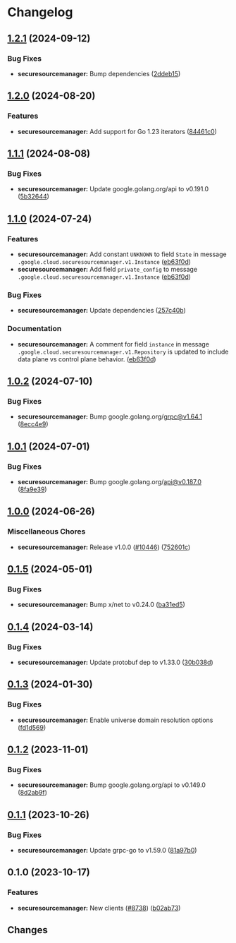 # Changelog



## [1.2.1](https://github.com/googleapis/google-cloud-go/compare/securesourcemanager/v1.2.0...securesourcemanager/v1.2.1) (2024-09-12)


### Bug Fixes

* **securesourcemanager:** Bump dependencies ([2ddeb15](https://github.com/googleapis/google-cloud-go/commit/2ddeb1544a53188a7592046b98913982f1b0cf04))

## [1.2.0](https://github.com/googleapis/google-cloud-go/compare/securesourcemanager/v1.1.1...securesourcemanager/v1.2.0) (2024-08-20)


### Features

* **securesourcemanager:** Add support for Go 1.23 iterators ([84461c0](https://github.com/googleapis/google-cloud-go/commit/84461c0ba464ec2f951987ba60030e37c8a8fc18))

## [1.1.1](https://github.com/googleapis/google-cloud-go/compare/securesourcemanager/v1.1.0...securesourcemanager/v1.1.1) (2024-08-08)


### Bug Fixes

* **securesourcemanager:** Update google.golang.org/api to v0.191.0 ([5b32644](https://github.com/googleapis/google-cloud-go/commit/5b32644eb82eb6bd6021f80b4fad471c60fb9d73))

## [1.1.0](https://github.com/googleapis/google-cloud-go/compare/securesourcemanager/v1.0.2...securesourcemanager/v1.1.0) (2024-07-24)


### Features

* **securesourcemanager:** Add constant `UNKNOWN` to field `State` in message `.google.cloud.securesourcemanager.v1.Instance` ([eb63f0d](https://github.com/googleapis/google-cloud-go/commit/eb63f0d4f42a06581e1425f99c2a03d52d6cb404))
* **securesourcemanager:** Add field `private_config` to message `.google.cloud.securesourcemanager.v1.Instance` ([eb63f0d](https://github.com/googleapis/google-cloud-go/commit/eb63f0d4f42a06581e1425f99c2a03d52d6cb404))


### Bug Fixes

* **securesourcemanager:** Update dependencies ([257c40b](https://github.com/googleapis/google-cloud-go/commit/257c40bd6d7e59730017cf32bda8823d7a232758))


### Documentation

* **securesourcemanager:** A comment for field `instance` in message `.google.cloud.securesourcemanager.v1.Repository` is updated to include data plane vs control plane behavior. ([eb63f0d](https://github.com/googleapis/google-cloud-go/commit/eb63f0d4f42a06581e1425f99c2a03d52d6cb404))

## [1.0.2](https://github.com/googleapis/google-cloud-go/compare/securesourcemanager/v1.0.1...securesourcemanager/v1.0.2) (2024-07-10)


### Bug Fixes

* **securesourcemanager:** Bump google.golang.org/grpc@v1.64.1 ([8ecc4e9](https://github.com/googleapis/google-cloud-go/commit/8ecc4e9622e5bbe9b90384d5848ab816027226c5))

## [1.0.1](https://github.com/googleapis/google-cloud-go/compare/securesourcemanager/v1.0.0...securesourcemanager/v1.0.1) (2024-07-01)


### Bug Fixes

* **securesourcemanager:** Bump google.golang.org/api@v0.187.0 ([8fa9e39](https://github.com/googleapis/google-cloud-go/commit/8fa9e398e512fd8533fd49060371e61b5725a85b))

## [1.0.0](https://github.com/googleapis/google-cloud-go/compare/securesourcemanager/v0.1.5...securesourcemanager/v1.0.0) (2024-06-26)


### Miscellaneous Chores

* **securesourcemanager:** Release v1.0.0 ([#10446](https://github.com/googleapis/google-cloud-go/issues/10446)) ([752601c](https://github.com/googleapis/google-cloud-go/commit/752601cec9ec5ebbc240b197d81e07cf6b537c6d))

## [0.1.5](https://github.com/googleapis/google-cloud-go/compare/securesourcemanager/v0.1.4...securesourcemanager/v0.1.5) (2024-05-01)


### Bug Fixes

* **securesourcemanager:** Bump x/net to v0.24.0 ([ba31ed5](https://github.com/googleapis/google-cloud-go/commit/ba31ed5fda2c9664f2e1cf972469295e63deb5b4))

## [0.1.4](https://github.com/googleapis/google-cloud-go/compare/securesourcemanager/v0.1.3...securesourcemanager/v0.1.4) (2024-03-14)


### Bug Fixes

* **securesourcemanager:** Update protobuf dep to v1.33.0 ([30b038d](https://github.com/googleapis/google-cloud-go/commit/30b038d8cac0b8cd5dd4761c87f3f298760dd33a))

## [0.1.3](https://github.com/googleapis/google-cloud-go/compare/securesourcemanager/v0.1.2...securesourcemanager/v0.1.3) (2024-01-30)


### Bug Fixes

* **securesourcemanager:** Enable universe domain resolution options ([fd1d569](https://github.com/googleapis/google-cloud-go/commit/fd1d56930fa8a747be35a224611f4797b8aeb698))

## [0.1.2](https://github.com/googleapis/google-cloud-go/compare/securesourcemanager/v0.1.1...securesourcemanager/v0.1.2) (2023-11-01)


### Bug Fixes

* **securesourcemanager:** Bump google.golang.org/api to v0.149.0 ([8d2ab9f](https://github.com/googleapis/google-cloud-go/commit/8d2ab9f320a86c1c0fab90513fc05861561d0880))

## [0.1.1](https://github.com/googleapis/google-cloud-go/compare/securesourcemanager/v0.1.0...securesourcemanager/v0.1.1) (2023-10-26)


### Bug Fixes

* **securesourcemanager:** Update grpc-go to v1.59.0 ([81a97b0](https://github.com/googleapis/google-cloud-go/commit/81a97b06cb28b25432e4ece595c55a9857e960b7))

## 0.1.0 (2023-10-17)


### Features

* **securesourcemanager:** New clients ([#8738](https://github.com/googleapis/google-cloud-go/issues/8738)) ([b02ab73](https://github.com/googleapis/google-cloud-go/commit/b02ab733edd1a74f74b244298524f72d84046c0c))

## Changes
